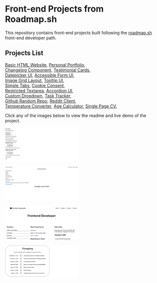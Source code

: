 # Front-end Projects from Roadmap.sh

This repository contains front-end projects built following the [roadmap.sh](https://roadmap.sh/) front-end developer path.

## Projects List

  [Basic HTML Website](https://roadmap.sh/projects/basic-html-website), [Personal Portfolio](https://roadmap.sh/projects/portfolio-website),\
  [Changelog Component](https://roadmap.sh/projects/changelog-component), [Testimonial Cards](https://roadmap.sh/projects/testimonial-cards),\
  [Datepicker UI](https://roadmap.sh/projects/datepicker-ui), [Accessible Form UI](https://roadmap.sh/projects/accessible-form-ui),\
  [Image Grid Layout](https://roadmap.sh/projects/image-grid), [Tooltip UI](https://roadmap.sh/projects/tooltip-ui),\
  [Simple Tabs](https://roadmap.sh/projects/simple-tabs), [Cookie Consent](https://roadmap.sh/projects/cookie-consent),\
  [Restricted Textarea](https://roadmap.sh/projects/restricted-textarea), [Accordion UI](https://roadmap.sh/projects/accordion),\
  [Custom Dropdown](https://roadmap.sh/projects/custom-dropdown), [Task Tracker](https://roadmap.sh/projects/task-tracker-js),\
  [Github Random Repo](https://roadmap.sh/projects/github-random-repo), [Reddit Client](https://roadmap.sh/projects/reddit-client),\
  [Temperature Converter](https://roadmap.sh/projects/temperature-converter), [Age Calculator](https://roadmap.sh/projects/age-calculator), [Single Page CV](https://roadmap.sh/projects/single-page-cv),

Click any of the images below to view the readme and live demo of the project.

<p align="left">
  <a href='/Frontend-Projects/01-single-page-cv/'>
    <img width="48%" src="./assets/images/single-page-cv.png" alt="single page cv" />
  </a>
</p>
<p align="left">
  <a href='/Frontend-Projects/02-basic-html-website/'>
    <img width="48%" src="./assets/images/basic-html-web.png" alt="basic html website" />
  </a>
</p>
<p align="left">
  <a href='/Frontend-Projects/03-personal-portfolio/'>
    <img width="48%" src="./assets/images/personal-portfolio.png" alt="personal portfolio" />
  </a>
</p>
<p align="left">
  <a href='/Frontend-Projects/04-changelog-component/'>
    <img width="48%" src="./assets/images/changelog-component.png" alt="changelog component" />
  </a>
</p>